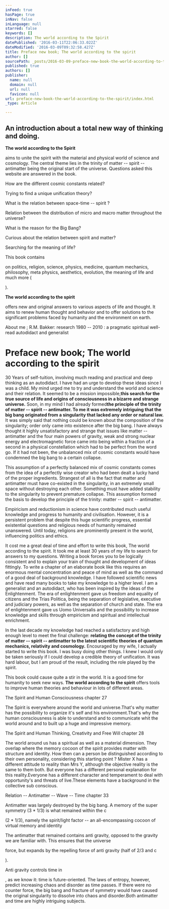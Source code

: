 ```yaml
---
inFeed: true
hasPage: true
inNav: false
inLanguage: null
starred: false
keywords: []
description: The world according to the Spirit
datePublished: '2016-03-11T22:06:33.022Z'
dateModified: '2016-03-09T09:32:58.427Z'
title: Preface new book; The world according to the spirit
author: []
sourcePath: _posts/2016-03-09-preface-new-book-the-world-according-to-the-spirit.md
published: true
authors: []
publisher:
  name: null
  domain: null
  url: null
  favicon: null
url: preface-new-book-the-world-according-to-the-spirit/index.html
_type: Article

---
```

## An introduction about a total new way of thinking and doing.

**The world according to the Spirit**

aims
to unite the spirit with the material and physical world of science and
cosmology. The central theme lies in the trinity of matter -- spirit -- 
antimatter being the original start of the universe. Questions asked 
this website are answered in the book. 

How are the different cosmic constants related?

Trying to find a unique unification theory?

What is the relation between space-time -- spirit ?

Relation between the distribution of micro and macro matter throughout the universe?

What is the reason for the Big Bang?

Curious about the relation between spirit and matter?

Searching for the meaning of life?

This book contains 

on
politics, religion, science, physics, medicine, quantum mechanics, 
philosophy, meta physics, aesthetics, evolution, the meaning of life and
much more (

).

**The world according to the spirit**

offers
new and original answers to various aspects of life and thought. It 
aims to renew human thought and behavior and to offer solutions to the 
significant problems faced by humanity and the environment on earth.

About me ; R.M. Bakker: research 1980 -- 2010 : a pragmatic spiritual well-read autodidact and generalist

# Preface new book; The world according to the spirit

30 Years of self-tuition, involving much reading and practical and 
deep thinking as an autodidact. I have had an urge to develop these 
ideas since I was a child. My mind urged me to try and understand the 
world and science and their relation. It seemed to be a mission 
impossible,**this search for the true source of life and origins of consciousness in a bizarre and strange universe.** Soon, in my mind I had already formed**the principle of the trinity of matter -- spirit -- antimatter. To me it 
was extremely intriguing that the big bang originated from a singularity
that lacked any order or natural law.** It was simply said that 
nothing could be known about the composition of the singularity; order 
only came into existence after the big bang. I have always thought it 
highly unsatisfactory and strange that issues like matter -- antimatter 
and the four main powers of gravity, weak and strong nuclear energy and 
electromagnetic force came into being within a fraction of a second in a
physical constellation which had to be perfect from the word go. If it 
had not been, the unbalanced mix of cosmic constants would have 
condemned the big bang to a certain collapse. 

This
assumption of a perfectly balanced mix of cosmic constants comes from 
the idea of a perfectly wise creator who had been dealt a lucky hand of 
the proper ingredients. Strangest of all is the fact that matter and 
antimatter must have co-existed in the singularity, in an extremely 
small space without destroying each other. Something must have added 
stability to the singularity to prevent premature collapse. This 
assumption formed the basis to develop the principle of the trinity: 
matter -- spirit -- antimatter.

Empiricism and reductionism in science have contributed much useful 
knowledge and progress to humanity and civilisation. However, it is a 
persistent problem that despite this huge scientific progress, essential
existential questions and religious needs of humanity remained 
unanswered. Until today, religions are prominently present in the world,
influencing politics and ethics.

It cost me a great deal of time and effort to write this book, The 
world according to the spirit. It took me at least 30 years of my life 
to search for answers to my questions. Writing a book forces you to be 
logically consistent and to explain your train of thought and 
development of ideas fittingly. To write a chapter of an elaborate book 
like this requires an enormous mental concentration and peace of mind as
well as the command of a good deal of background knowledge. I have 
followed scientific news and have read many books to take my knowledge 
to a higher level. I am a generalist and an autodidact, who has been 
inspired by the ideas of the Enlightenment. The era of enlightenment 
gave us freedom and equality of citizens and the Trias Politica, being 
the separation of legislative, executive and judiciary powers, as well 
as the separation of church and state. The era of enlightenment gave us 
Uomo Universalis and the possibility to increase knowledge and skills 
through empiricism and spiritual and intellectual enrichment.

In the last decade my knowledge had reached a satisfactory and high enough level to meet the final challenge: **relating
the concept of the trinity of matter -- spirit -- antimatter to the 
latest scientific theories of quantum mechanics, relativity and 
cosmology.** Encouraged by my wife, I actually started to write 
this book. I was busy doing other things. I knew I would only be taken 
seriously if I could develop a credible theory of unification. It was 
hard labour, but I am proud of the result, including the role played by 
the spirit.

This book could cause quite a stir in the world. It is a good time for humanity to seek new ways. **The world according to the spirit** offers tools to improve human theories and behaviour in lots of different areas.

The Spirit and Human Consciousness          chapter 27

The Spirit is everywhere around the 
world and universe.That's why matter has the possibility to organize 
it's self and his environment.That's why the human consciousness is able
to understand and to communicate whit the world around and to built up a
huge and impressive memory.

The Spirit and Human Thinking, Creativity and Free Will   chapter 28

The world around us has a spiritual as 
well as a material dimension. They overlap where the memory cocoon of 
the spirit provides matter with structure and identity. How then can a 
person be distinguished according to their own personality, considering 
this starting point ? Mister X has a different attitude to reality than 
Mrs Y, although the objective reality is the same to them both. But 
everyone has a different personal explanation for this reality.Everyone 
has a different character and temperament to deal with opportunity's and
threats of live.These elements have a background in the collective sub 
conscious.

Relation -- Antimatter -- Wave -- Time    chapter 33

Antimatter was largely destroyed by the big bang. A memory of the super symmetry (3 \* 1/3) is what remained within the c

(2 \* 1/3), namely the spirit/light factor -- an all-encompassing cocoon of virtual memory and identity

The antimatter that remained contains anti gravity, opposed to the gravity we are familiar with. This ensures that the universe 

force, but expands by the repelling force of anti gravity (half of 2/3 and c

).

Anti gravity controls time in

,
as we know it: time is future-oriented. The laws of entropy, however, 
predict increasing chaos and disorder as time passes. If there were no 
counter force, the big bang and fracture of symmetry would have caused 
the original singularity to dissolve into chaos and disorder.Both 
antimatter and time are highly intriguing subjects.